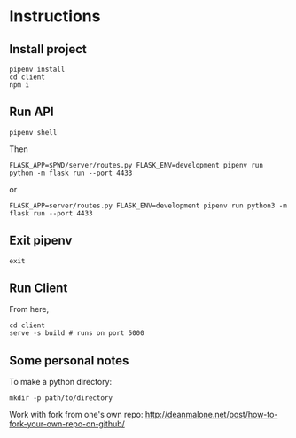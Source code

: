 # Instructions

## Install project

```
pipenv install
cd client
npm i
```

## Run API

```
pipenv shell
```

Then

```
FLASK_APP=$PWD/server/routes.py FLASK_ENV=development pipenv run python -m flask run --port 4433
```

or

```
FLASK_APP=server/routes.py FLASK_ENV=development pipenv run python3 -m flask run --port 4433
```

## Exit pipenv

```
exit
```

## Run Client

From here,

```
cd client
serve -s build # runs on port 5000
```

## Some personal notes

To make a python directory:

```
mkdir -p path/to/directory
```

Work with fork from one's own repo: http://deanmalone.net/post/how-to-fork-your-own-repo-on-github/
